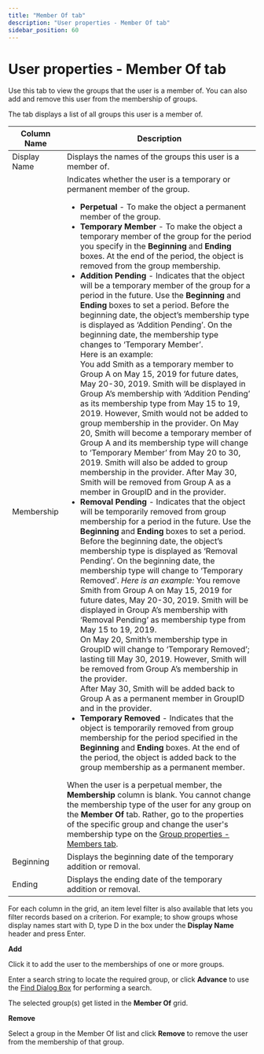 ```yaml
---
title: "Member Of tab"
description: "User properties - Member Of tab"
sidebar_position: 60
---
```


# User properties - Member Of tab

Use this tab to view the groups that the user is a member of. You can also add and remove this user
from the membership of groups.

The tab displays a list of all groups this user is a member of.

| Column Name  | Description  |
| --- | --- |
| Display Name | Displays the names of the groups this user is a member of. |
| Membership   | Indicates whether the user is a temporary or permanent member of the group. <ul><li>**Perpetual** - To make the object a permanent member of the group.</li><li>**Temporary Member** - To make the object a temporary member of the group for the period you specify in the **Beginning** and **Ending** boxes. At the end of the period, the object is removed from the group membership.</li><li>**Addition Pending** - Indicates that the object will be a temporary member of the group for a period in the future. Use the **Beginning** and **Ending** boxes to set a period. Before the beginning date, the object’s membership type is displayed as ‘Addition Pending’. On the beginning date, the membership type changes to ‘Temporary Member’. <br />Here is an example: <br />You add Smith as a temporary member to Group A on May 15, 2019 for future dates, May 20-30, 2019. Smith will be displayed in Group A’s membership with ‘Addition Pending’ as its membership type from May 15 to 19, 2019. However, Smith would not be added to group membership in the provider. On May 20, Smith will become a temporary member of Group A and its membership type will change to ‘Temporary Member’ from May 20 to 30, 2019. Smith will also be added to group membership in the provider. After May 30, Smith will be removed from Group A as a member in GroupID and in the provider.</li><li>**Removal Pending** - Indicates that the object will be temporarily removed from group membership for a period in the future. Use the **Beginning** and **Ending** boxes to set a period. Before the beginning date, the object’s membership type is displayed as ‘Removal Pending’. On the beginning date, the membership type will change to ‘Temporary Removed’. _Here is an example:_ You remove Smith from Group A on May 15, 2019 for future dates, May 20-30, 2019. Smith will be displayed in Group A’s membership with ‘Removal Pending’ as membership type from May 15 to 19, 2019. <br />On May 20, Smith’s membership type in GroupID will change to ‘Temporary Removed’; lasting till May 30, 2019. However, Smith will be removed from Group A’s membership in the provider. <br />After May 30, Smith will be added back to Group A as a permanent member in GroupID and in the provider.</li><li>**Temporary Removed** - Indicates that the object is temporarily removed from group membership for the period specified in the **Beginning** and **Ending** boxes. At the end of the period, the object is added back to the group membership as a permanent member.</li></ul> When the user is a perpetual member, the **Membership** column is blank. You cannot change the membership type of the user for any group on the **Member Of** tab. Rather, go to the properties of the specific group and change the user's membership type on the [Group properties - Members tab](/docs/directorymanager/11.0/portal/group/properties/members.md). |
| Beginning    | Displays the beginning date of the temporary addition or removal. |
| Ending       | Displays the ending date of the temporary addition or removal. |


For each column in the grid, an item level filter is also available that lets you filter records
based on a criterion. For example; to show groups whose display names start with D, type D in the
box under the **Display Name** header and press Enter.

**Add**

Click it to add the user to the memberships of one or more groups.

Enter a search string to locate the required group, or click **Advance** to use the
[Find Dialog Box](/docs/directorymanager/11.0/portal/generalfeatures/find.md) for performing a
search.

The selected group(s) get listed in the **Member Of** grid.

**Remove**

Select a group in the Member Of list and click **Remove** to remove the user from the membership of
that group.
